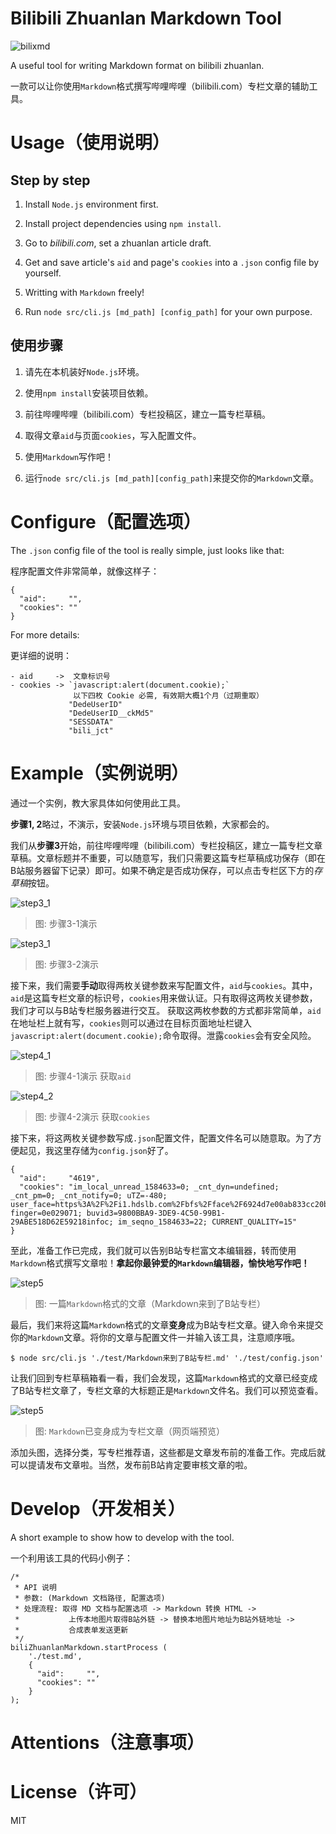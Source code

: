 # Bilibili Zhuanlan Markdown Tool

![bilixmd](./docs/bilixmd.png)

A useful tool for writing Markdown format on bilibili zhuanlan.

一款可以让你使用`Markdown`格式撰写哔哩哔哩（bilibili.com）专栏文章的辅助工具。

# Usage（使用说明）

## Step by step

1. Install `Node.js` environment first.

2. Install project dependencies using `npm install`.

3. Go to *bilibili.com*, set a zhuanlan article draft.

4. Get and save article's `aid` and page's `cookies` into a `.json` config file by yourself.

5. Writting with `Markdown` freely!

6. Run `node src/cli.js [md_path] [config_path]` for your own purpose.

## 使用步骤

1. 请先在本机装好`Node.js`环境。

2. 使用`npm install`安装项目依赖。

3. 前往哔哩哔哩（bilibili.com）专栏投稿区，建立一篇专栏草稿。

4. 取得文章`aid`与页面`cookies`，写入配置文件。

5. 使用`Markdown`写作吧！

6. 运行`node src/cli.js [md_path][config_path]`来提交你的`Markdown`文章。

# Configure（配置选项）

The `.json` config file of the tool is really simple, just looks like that:

程序配置文件非常简单，就像这样子：

```
{
  "aid":     "",
  "cookies": ""
}
```

For more details:

更详细的说明：

```
- aid     ->  文章标识号
- cookies -> `javascript:alert(document.cookie);`
              以下四枚 Cookie 必需, 有效期大概1个月（过期重取）
             "DedeUserID"
             "DedeUserID__ckMd5"
             "SESSDATA"
             "bili_jct"
```

# Example（实例说明）

通过一个实例，教大家具体如何使用此工具。

**步骤1, 2**略过，不演示，安装`Node.js`环境与项目依赖，大家都会的。

我们从**步骤3**开始，前往哔哩哔哩（bilibili.com）专栏投稿区，建立一篇专栏文章草稿。文章标题并不重要，可以随意写，我们只需要这篇专栏草稿成功保存（即在B站服务器留下记录）即可。如果不确定是否成功保存，可以点击专栏区下方的*存草稿*按钮。

![step3_1](./docs/step3_1.png)

> 图: 步骤3-1演示

![step3_1](./docs/step3_1.png)

> 图: 步骤3-2演示

接下来，我们需要**手动**取得两枚关键参数来写配置文件，`aid`与`cookies`。其中，`aid`是这篇专栏文章的标识号，`cookies`用来做认证。只有取得这两枚关键参数，我们才可以与B站专栏服务器进行交互。
获取这两枚参数的方式都非常简单，`aid`在地址栏上就有写，`cookies`则可以通过在目标页面地址栏键入`javascript:alert(document.cookie);`命令取得。泄露`cookies`会有安全风险。

![step4_1](./docs/step4_1.png)

> 图: 步骤4-1演示 获取`aid`

![step4_2](./docs/step4_1.png)

> 图: 步骤4-2演示 获取`cookies`

接下来，将这两枚关键参数写成`.json`配置文件，配置文件名可以随意取。为了方便起见，我这里存储为`config.json`好了。

```
{
  "aid":     "4619",
  "cookies": "im_local_unread_1584633=0; _cnt_dyn=undefined; _cnt_pm=0; _cnt_notify=0; uTZ=-480; user_face=https%3A%2F%2Fi1.hdslb.com%2Fbfs%2Fface%2F6924d7e00ab833cc20bc97c7d4147308b84464ae.jpg; finger=0e029071; buvid3=9800BBA9-3DE9-4C50-99B1-29ABE518D62E59218infoc; im_seqno_1584633=22; CURRENT_QUALITY=15"
}
```

至此，准备工作已完成，我们就可以告别B站专栏富文本编辑器，转而使用`Markdown`格式撰写文章啦！**拿起你最钟爱的`Markdown`编辑器，愉快地写作吧！**

![step5](./docs/step5.png)

> 图: 一篇`Markdown`格式的文章（Markdown来到了B站专栏）

最后，我们来将这篇`Markdown`格式的文章**变身**成为B站专栏文章。键入命令来提交你的`Markdown`文章。将你的文章与配置文件一并输入该工具，注意顺序哦。

```
$ node src/cli.js './test/Markdown来到了B站专栏.md' './test/config.json'
```
让我们回到专栏草稿箱看一看，我们会发现，这篇`Markdown`格式的文章已经变成了B站专栏文章了，专栏文章的大标题正是`Markdown`文件名。我们可以预览查看。

![step5](./docs/step6.png)

> 图: `Markdown`已变身成为专栏文章（网页端预览）

添加头图，选择分类，写专栏推荐语，这些都是文章发布前的准备工作。完成后就可以提请发布文章啦。当然，发布前B站肯定要审核文章的啦。

# Develop（开发相关）

A short example to show how to develop with the tool.

一个利用该工具的代码小例子：

```
/*
 * API 说明
 * 参数: (Markdown 文档路径, 配置选项)
 * 处理流程: 取得 MD 文档与配置选项 -> Markdown 转换 HTML ->
 *           上传本地图片取得B站外链 -> 替换本地图片地址为B站外链地址 ->
 *           合成表单发送更新
 */
biliZhuanlanMarkdown.startProcess (
    './test.md',
    {
      "aid":     "",
      "cookies": ""
    }
);
```

# Attentions（注意事项）


# License（许可）

MIT

